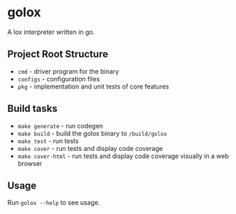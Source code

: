 # golox

A lox interpreter written in go.

## Project Root Structure
* `cmd` - driver program for the binary
* `configs` - configuration files
* `pkg` - implementation and unit tests of core features

## Build tasks
* `make generate` - run codegen
* `make build` - build the golox binary to `/build/golox`
* `make test` - run tests
* `make cover` - run tests and display code coverage
* `make cover-html` - run tests and display code coverage visually in a web browser


## Usage
Run `golox --help` to see usage.
